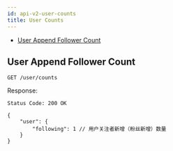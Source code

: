 ```yaml
---
id: api-v2-user-counts
title: User Counts
---
```


- [User Append Follower Count](#user-append-follower-count)


## User Append Follower Count

```
GET /user/counts
```

Response:

```
Status Code: 200 OK
```
```json5
{
    "user": {
        "following": 1 // 用户关注者新增（粉丝新增）数量
    }
}
```
